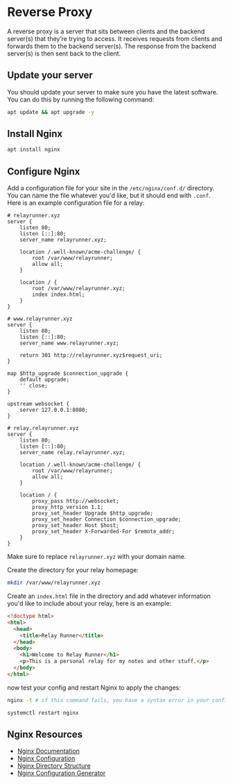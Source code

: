 # Reverse Proxy

A reverse proxy is a server that sits between clients and the backend server(s) that they’re trying to access. It receives requests from clients and forwards them to the backend server(s). The response from the backend server(s) is then sent back to the client.

## Update your server

You should update your server to make sure you have the latest software. You can do this by running the following command:

```bash
apt update && apt upgrade -y
```

## Install Nginx

```bash
apt install nginx
```

## Configure Nginx

Add a configuration file for your site in the `/etc/nginx/conf.d/` directory. You can name the file whatever you'd like, but it should end with `.conf`. Here is an example configuration file for a relay:

```nginx
# relayrunner.xyz
server {
    listen 80;
    listen [::]:80;
    server_name relayrunner.xyz;

    location /.well-known/acme-challenge/ {
        root /var/www/relayrunner;
        allow all;
    }

    location / {
        root /var/www/relayrunner.xyz;
        index index.html;
    }
}

# www.relayrunner.xyz
server {
    listen 80;
    listen [::]:80;
    server_name www.relayrunner.xyz;

    return 301 http://relayrunner.xyz$request_uri;
}

map $http_upgrade $connection_upgrade {
    default upgrade;
    '' close;
}

upstream websocket {
    server 127.0.0.1:8080;
}

# relay.relayrunner.xyz
server {
    listen 80;
    listen [::]:80;
    server_name relay.relayrunner.xyz;

    location /.well-known/acme-challenge/ {
        root /var/www/relayrunner;
        allow all;
    }

    location / {
        proxy_pass http://websocket;
        proxy_http_version 1.1;
        proxy_set_header Upgrade $http_upgrade;
        proxy_set_header Connection $connection_upgrade;
        proxy_set_header Host $host;
        proxy_set_header X-Forwarded-For $remote_addr;
    }
}
```

Make sure to replace `relayrunner.xyz` with your domain name.

Create the directory for your relay homepage:

```bash
mkdir /var/www/relayrunner.xyz
```

Create an `index.html` file in the directory and add whatever information you'd like to include about your relay, here is an example:

```html
<!doctype html>
<html>
  <head>
    <title>Relay Runner</title>
  </head>
  <body>
    <h1>Welcome to Relay Runner</h1>
    <p>This is a personal relay for my notes and other stuff.</p>
  </body>
</html>
```

now test your config and restart Nginx to apply the changes:

```bash
nginx -t # if this command fails, you have a syntax error in your config

systemctl restart nginx
```

## Nginx Resources

- [Nginx Documentation](https://docs.nginx.com/)
- [Nginx Configuration](https://nginx.org/en/docs/beginners_guide.html)
- [Nginx Directory Structure](https://wiki.debian.org/Nginx/DirectoryStructure)
- [Nginx Configuration Generator](https://www.digitalocean.com/community/tools/nginx)
